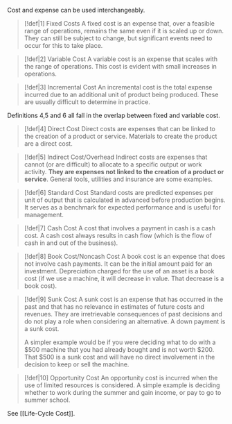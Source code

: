 Cost and expense can be used interchangeably.

>[!def|1] Fixed Costs
>A fixed cost is an expense that, over a feasible range of operations, remains the same even if it is scaled up or down. They can still be subject to change, but significant events need to occur for this to take place. 

>[!def|2] Variable Cost
>A variable cost is an expense that scales with the range of operations. This cost is evident with small increases in operations.

>[!def|3] Incremental Cost
>An incremental cost is the total expense incurred due to an additional unit of product being produced. These are usually difficult to determine in practice.

Definitions 4,5 and 6 all fall in the overlap between fixed and variable cost.

>[!def|4] Direct Cost
>Direct costs are expenses that can be linked to the creation of a product or service. Materials to create the product are a direct cost.

>[!def|5] Indirect Cost/Overhead
>Indirect costs are expenses that cannot (or are difficult) to allocate to a specific output or work activity. **They are expenses not linked to the creation of a product or service**. General tools, utilities and insurance are some examples. 

>[!def|6] Standard Cost
>Standard costs are predicted expenses per unit of output that is calculated in advanced before production begins. It serves as a benchmark for expected performance and is useful for management.

>[!def|7] Cash Cost
>A cost that involves a payment in cash is a cash cost. A cash cost always results in cash flow (which is the flow of cash in and out of the business).

>[!def|8] Book Cost/Noncash Cost
>A book cost is an expense that does not involve cash payments. It can be the initial amount paid for an investment. Depreciation charged for the use of an asset is a book cost (if we use a machine, it will decrease in value. That decrease is a book cost).

>[!def|9] Sunk Cost
>A sunk cost is an expense that has occurred in the past and that has no relevance in estimates of future costs and revenues. They are irretrievable consequences of past decisions and do not play a role when considering an alternative. A down payment is a sunk cost. 
>
>A simpler example would be if you were deciding what to do with a $\$500$ machine that you had already bought and is not worth $\$200$. That $\$500$ is a sunk cost and will have no direct involvement in the decision to keep or sell the machine. 

>[!def|10] Opportunity Cost
>An opportunity cost is incurred when the use of limited resources is considered. A simple example is deciding whether to work during the summer and gain income, or pay to go to summer school. 

See [[Life-Cycle Cost]].




